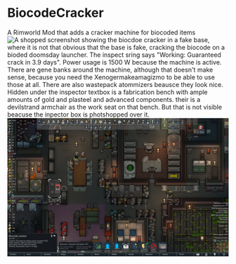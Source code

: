 # BiocodeCracker
A Rimworld Mod that adds a cracker machine for biocoded items
![A shopped screenshot showing the biocdoe cracker in a fake base, where it is not that obvious that the base is fake, cracking the biocode on a bioded doomsday launcher. The inspect sring says "Working: Guaranteed crack in 3.9 days". Power usage is 1500 W because the machine is active. There are gene banks around the machine, although that doesn't make sense, because you need the Xenogermakeamagizmo to be able to use those at all. There are also wastepack atommizers beausce they look nice. Hidden under the inspector textbox is a fabrication bench with ample amounts of gold and plasteel and advanced components. their is a devilstrand armchair as the work seat on that bench. But that is not visible beacuse the inpector box is photshopped over it.](About/Preview.png)
![A screenshot featuring the biocode cracker in the kitchen/workshop/hallway area of my amazing Rimworld colony, cracking a biocoded thrumbofur parka (excelent 78%), guaranteeing to crack it before 3.9 days have passed.](About/Screenshot.png)
